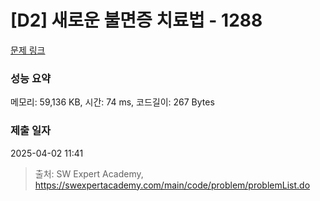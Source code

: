 # [D2] 새로운 불면증 치료법 - 1288 

[문제 링크](https://swexpertacademy.com/main/code/problem/problemDetail.do?contestProbId=AV18_yw6I9MCFAZN) 

### 성능 요약

메모리: 59,136 KB, 시간: 74 ms, 코드길이: 267 Bytes

### 제출 일자

2025-04-02 11:41



> 출처: SW Expert Academy, https://swexpertacademy.com/main/code/problem/problemList.do